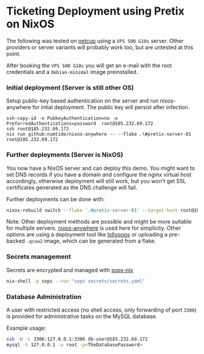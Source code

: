 # Ticketing Deployment using Pretix on NixOS

The following was tested on [netcup](https://netcup.de) using a `VPS 500 G10s`
server. Other providers or server variants will probably work too, but are
untested at this point.

After booking the `VPS 500 G10s` you will get an e-mail with the root
credentials and a `debian-minimal` image preinstalled. 

### Initial deployment (Server is still other OS)

Setup public-key based authentication on the server and run nixos-anywhere for
intial deployment. The public key will persist after infection.

```
ssh-copy-id -o PubkeyAuthentication=no -o PreferredAuthentications=password  root@185.232.69.172
ssh root@185.232.69.172
nix run github:numtide/nixos-anywhere -- --flake .\#pretix-server-01 root@185.232.69.172
```

### Further deployments (Server is NixOS)

You now have a NixOS server and can deploy this demo. You might want to set DNS
records if you have a domain and configure the nginx virtual host accordingly,
otherwise deployment will still work, but you won't get SSL certificates
generated as the DNS challenge will fail.

Further deployments can be done with:

```sh
nixos-rebuild switch --flake '.#pretix-server-01' --target-host root@185.232.69.172  --build-host root@185.232.69.172 
```

Note: Other deployment methods are possible and might be more suitable for
multiple servers.
[nixos-anywhere](https://github.com/nix-community/nixos-anywhere) is used here
for simplicity. Other options are using a deployment tool like
[lollypops](https://github.com/pinpox/lollypops) or uploading a pre-backed
`.qcow2` image, which can be generated from a flake.

### Secrets management

Secrets are encrypted and managed with [sops-nix](https://github.com/Mic92/sops-nix)

```sh
nix-shell -p sops --run "sops secrets/secrets.yaml"
```

### Database Administration

A user with restricted access (no shell access, only forwarding of port `3306`)
is provided for administrative tasks on the MySQL database.

Example usage:
```sh
ssh -N -L 3306:127.0.0.1:3306 db-user@185.232.69.172
mysql -h 127.0.0.1 -u root -p<TheDatabasePassword>
```

